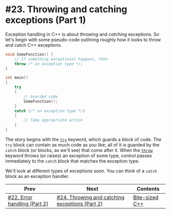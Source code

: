 # #23. Throwing and catching exceptions (Part 1)

Exception handling in C++ is about *throwing* and *catching* exceptions. So let's begin with some pseudo-code outlining roughly how it looks to throw and catch C++ exceptions.

```cpp
void SomeFunction() {
    // If something exceptional happens, then
    throw /* an exception type */;
}

int main()
{
    try
    {
        // Guarded code
        SomeFunction();
    }
    catch (/* an exception type */)
    {
        // Take appropriate action
    }
}
```

The story begins with the [`try`](https://docs.microsoft.com/cpp/cpp/try-throw-and-catch-statements-cpp) keyword, which guards a block of code. The `try` block can contain as much code as you like; all of it is guarded by the `catch` block (or blocks, as we'll see) that come after it. When the [`throw`](https://docs.microsoft.com/cpp/cpp/try-throw-and-catch-statements-cpp) keyword throws (or raises) an exception of some type, control passes immediately to the `catch` block that matches the exception type.

We'll look at different types of exceptions soon. You can think of a `catch` block as an exception handler.

|Prev|Next|Contents|
|-|-|-|
|[#22. Error handling (Part 2)](022.md)|[#24. Throwing and catching exceptions (Part 2)](024.md)|[Bite-sized C++](../README.md)|
